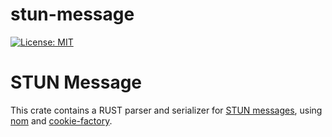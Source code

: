 # stun-message

[![License: MIT](https://img.shields.io/badge/License-MIT-yellow.svg)](./LICENSE)

# STUN Message

This crate contains a RUST parser and serializer for [STUN messages](https://tools.ietf.org/html/rfc5389), using [nom](https://github.com/Geal/nom) and [cookie-factory](https://github.com/rust-bakery/cookie-factory).
